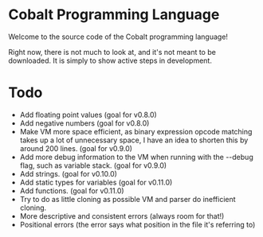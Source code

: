 # Cobalt Programming Language

Welcome to the source code of the Cobalt programming language!

Right now, there is not much to look at, and it's not meant to be downloaded. It is simply to show active steps in development.

# Todo
- Add floating point values (goal for v0.8.0)
- Add negative numbers (goal for v0.8.0)
- Make VM more space efficient, as binary expression opcode matching takes up a lot of unnecessary space, I have an idea to shorten this by around 200 lines. (goal for v0.9.0)
- Add more debug information to the VM when running with the --debug flag, such as variable stack. (goal for v0.9.0)
- Add strings. (goal for v0.10.0)
- Add static types for variables (goal for v0.11.0)
- Add functions. (goal for v0.11.0)
- Try to do as little cloning as possible VM and parser do inefficient cloning.
- More descriptive and consistent errors (always room for that!)
- Positional errors (the error says what position in the file it's referring to)
